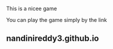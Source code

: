 This is a nicee game<br>

You can play the game simply by the link <h2> nandinireddy3.github.io </h2> <br>
